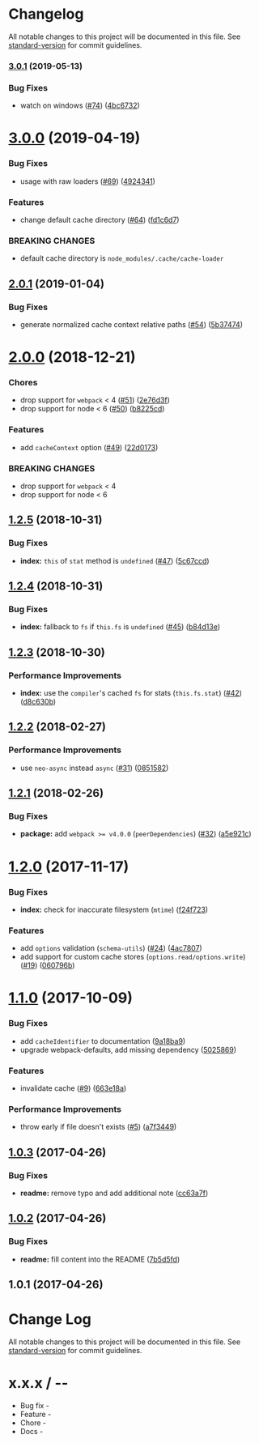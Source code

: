 # Changelog

All notable changes to this project will be documented in this file. See [standard-version](https://github.com/conventional-changelog/standard-version) for commit guidelines.

### [3.0.1](https://github.com/webpack-contrib/cache-loader/compare/v3.0.0...v3.0.1) (2019-05-13)


### Bug Fixes

* watch on windows ([#74](https://github.com/webpack-contrib/cache-loader/issues/74)) ([4bc6732](https://github.com/webpack-contrib/cache-loader/commit/4bc6732))



<a name="3.0.0"></a>
# [3.0.0](https://github.com/webpack-contrib/cache-loader/compare/v2.0.1...v3.0.0) (2019-04-19)


### Bug Fixes

* usage with raw loaders ([#69](https://github.com/webpack-contrib/cache-loader/issues/69)) ([4924341](https://github.com/webpack-contrib/cache-loader/commit/4924341))


### Features

* change default cache directory ([#64](https://github.com/webpack-contrib/cache-loader/issues/64)) ([fd1c6d7](https://github.com/webpack-contrib/cache-loader/commit/fd1c6d7))


### BREAKING CHANGES

* default cache directory is `node_modules/.cache/cache-loader`



<a name="2.0.1"></a>
## [2.0.1](https://github.com/webpack-contrib/cache-loader/compare/v2.0.0...v2.0.1) (2019-01-04)


### Bug Fixes

* generate normalized cache context relative paths ([#54](https://github.com/webpack-contrib/cache-loader/issues/54)) ([5b37474](https://github.com/webpack-contrib/cache-loader/commit/5b37474))



<a name="2.0.0"></a>
# [2.0.0](https://github.com/webpack-contrib/cache-loader/compare/v1.2.5...v2.0.0) (2018-12-21)


### Chores

* drop support for `webpack` < 4 ([#51](https://github.com/webpack-contrib/cache-loader/issues/51)) ([2e76d3f](https://github.com/webpack-contrib/cache-loader/commit/2e76d3f))
* drop support for node < 6 ([#50](https://github.com/webpack-contrib/cache-loader/issues/50)) ([b8225cd](https://github.com/webpack-contrib/cache-loader/commit/b8225cd))


### Features

* add `cacheContext` option ([#49](https://github.com/webpack-contrib/cache-loader/issues/49)) ([22d0173](https://github.com/webpack-contrib/cache-loader/commit/22d0173))


### BREAKING CHANGES

* drop support for `webpack` < 4
* drop support for node < 6



<a name="1.2.5"></a>
## [1.2.5](https://github.com/webpack-contrib/cache-loader/compare/v1.2.4...v1.2.5) (2018-10-31)


### Bug Fixes

* **index:** `this` of `stat` method is `undefined` ([#47](https://github.com/webpack-contrib/cache-loader/issues/47)) ([5c67ccd](https://github.com/webpack-contrib/cache-loader/commit/5c67ccd))



<a name="1.2.4"></a>
## [1.2.4](https://github.com/webpack-contrib/cache-loader/compare/v1.2.3...v1.2.4) (2018-10-31)


### Bug Fixes

* **index:** fallback to `fs` if `this.fs` is `undefined` ([#45](https://github.com/webpack-contrib/cache-loader/issues/45)) ([b84d13e](https://github.com/webpack-contrib/cache-loader/commit/b84d13e))



<a name="1.2.3"></a>
## [1.2.3](https://github.com/webpack-contrib/cache-loader/compare/v1.2.2...v1.2.3) (2018-10-30)


### Performance Improvements

* **index:** use the `compiler`'s cached `fs` for stats (`this.fs.stat`) ([#42](https://github.com/webpack-contrib/cache-loader/issues/42)) ([d8c630b](https://github.com/webpack-contrib/cache-loader/commit/d8c630b))



<a name="1.2.2"></a>
## [1.2.2](https://github.com/webpack-contrib/cache-loader/compare/v1.2.1...v1.2.2) (2018-02-27)


### Performance Improvements

* use `neo-async` instead `async` ([#31](https://github.com/webpack-contrib/cache-loader/issues/31)) ([0851582](https://github.com/webpack-contrib/cache-loader/commit/0851582))



<a name="1.2.1"></a>
## [1.2.1](https://github.com/webpack-contrib/cache-loader/compare/v1.2.0...v1.2.1) (2018-02-26)


### Bug Fixes

* **package:** add `webpack >= v4.0.0` (`peerDependencies`) ([#32](https://github.com/webpack-contrib/cache-loader/issues/32)) ([a5e921c](https://github.com/webpack-contrib/cache-loader/commit/a5e921c))



<a name="1.2.0"></a>
# [1.2.0](https://github.com/webpack-contrib/cache-loader/compare/v1.1.0...v1.2.0) (2017-11-17)


### Bug Fixes

* **index:** check for inaccurate filesystem (`mtime`)  ([f24f723](https://github.com/webpack-contrib/cache-loader/commit/f24f723))


### Features

* add `options` validation (`schema-utils`) ([#24](https://github.com/webpack-contrib/cache-loader/issues/24)) ([4ac7807](https://github.com/webpack-contrib/cache-loader/commit/4ac7807))
* add support for custom cache stores (`options.read/options.write`) ([#19](https://github.com/webpack-contrib/cache-loader/issues/19)) ([060796b](https://github.com/webpack-contrib/cache-loader/commit/060796b))



<a name="1.1.0"></a>
# [1.1.0](https://github.com/webpack-contrib/cache-loader/compare/v1.0.3...v1.1.0) (2017-10-09)


### Bug Fixes

* add `cacheIdentifier` to documentation ([9a18ba9](https://github.com/webpack-contrib/cache-loader/commit/9a18ba9))
* upgrade webpack-defaults, add missing dependency ([5025869](https://github.com/webpack-contrib/cache-loader/commit/5025869))


### Features

* invalidate cache ([#9](https://github.com/webpack-contrib/cache-loader/issues/9)) ([663e18a](https://github.com/webpack-contrib/cache-loader/commit/663e18a))


### Performance Improvements

* throw early if file doesn't exists ([#5](https://github.com/webpack-contrib/cache-loader/issues/5)) ([a7f3449](https://github.com/webpack-contrib/cache-loader/commit/a7f3449))



<a name="1.0.3"></a>
## [1.0.3](https://github.com/webpack-contrib/cache-loader/compare/v1.0.2...v1.0.3) (2017-04-26)


### Bug Fixes

* **readme:** remove typo and add additional note ([cc63a7f](https://github.com/webpack-contrib/cache-loader/commit/cc63a7f))



<a name="1.0.2"></a>
## [1.0.2](https://github.com/webpack-contrib/cache-loader/compare/v1.0.1...v1.0.2) (2017-04-26)


### Bug Fixes

* **readme:** fill content into the README ([7b5d5fd](https://github.com/webpack-contrib/cache-loader/commit/7b5d5fd))



<a name="1.0.1"></a>
## 1.0.1 (2017-04-26)



# Change Log

All notable changes to this project will be documented in this file. See [standard-version](https://github.com/conventional-changelog/standard-version) for commit guidelines.

x.x.x / <year>-<month>-<day>
==================

  * Bug fix -
  * Feature -
  * Chore -
  * Docs -
